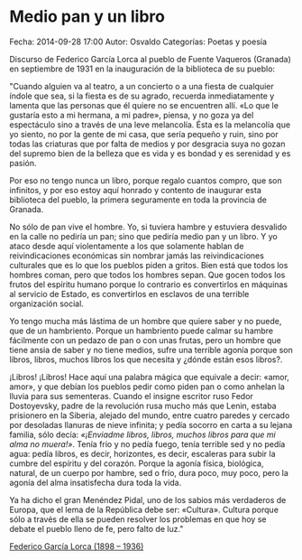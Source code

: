 Medio pan y un libro
==================================

Fecha: 2014-09-28 17:00
Autor: Osvaldo
Categorías: Poetas y poesía

Discurso de Federico García Lorca al pueblo de Fuente Vaqueros (Granada) en septiembre de 1931 en la inauguración de la biblioteca de su pueblo:

<!-- break -->

"Cuando alguien va al teatro, a un concierto o a una fiesta de cualquier índole que sea, si la fiesta es de su agrado, recuerda inmediatamente y lamenta que las personas que él quiere no se encuentren allí. «Lo que le gustaría esto a mi hermana, a mi padre», piensa, y no goza ya del espectáculo sino a través de una leve melancolía. Ésta es la melancolía que yo siento, no por la gente de mi casa, que sería pequeño y ruin, sino por todas las criaturas que por falta de medios y por desgracia suya no gozan del supremo bien de la belleza que es vida y es bondad y es serenidad y es pasión.

Por eso no tengo nunca un libro, porque regalo cuantos compro, que son infinitos, y por eso estoy aquí honrado y contento de inaugurar esta biblioteca del pueblo, la primera seguramente en toda la provincia de Granada.

No sólo de pan vive el hombre. Yo, si tuviera hambre y estuviera desvalido en la calle no pediría un pan; sino que pediría medio pan y un libro. Y yo ataco desde aquí violentamente a los que solamente hablan de reivindicaciones económicas sin nombrar jamás las reivindicaciones culturales que es lo que los pueblos piden a gritos. Bien está que todos los hombres coman, pero que todos los hombres sepan. Que gocen todos los frutos del espíritu humano porque lo contrario es convertirlos en máquinas al servicio de Estado, es convertirlos en esclavos de una terrible organización social.

Yo tengo mucha más lástima de un hombre que quiere saber y no puede, que de un hambriento. Porque un hambriento puede calmar su hambre fácilmente con un pedazo de pan o con unas frutas, pero un hombre que tiene ansia de saber y no tiene medios, sufre una terrible agonía porque son libros, libros, muchos libros los que necesita y ¿dónde están esos libros?.

¡Libros! ¡Libros! Hace aquí una palabra mágica que equivale a decir: «amor, amor», y que debían los pueblos pedir como piden pan o como anhelan la lluvia para sus sementeras. Cuando el insigne escritor ruso Fedor Dostoyevsky, padre de la revolución rusa mucho más que Lenin, estaba prisionero en la Siberia, alejado del mundo, entre cuatro paredes y cercado por desoladas llanuras de nieve infinita; y pedía socorro en carta a su lejana familia, sólo decía: _«¡Enviadme libros, libros, muchos libros para que mi alma no muera!»_. Tenía frío y no pedía fuego, tenía terrible sed y no pedía agua: pedía libros, es decir, horizontes, es decir, escaleras para subir la cumbre del espíritu y del corazón. Porque la agonía física, biológica, natural, de un cuerpo por hambre, sed o frío, dura poco, muy poco, pero la agonía del alma insatisfecha dura toda la vida.

Ya ha dicho el gran Menéndez Pidal, uno de los sabios más verdaderos de Europa, que el lema de la República debe ser: «Cultura». Cultura porque sólo a través de ella se pueden resolver los problemas en que hoy se debate el pueblo lleno de fe, pero falto de luz."

[Federico García Lorca (1898 – 1936)](https://es.wikipedia.org/wiki/Federico_Garc%C3%ADa_Lorca)



